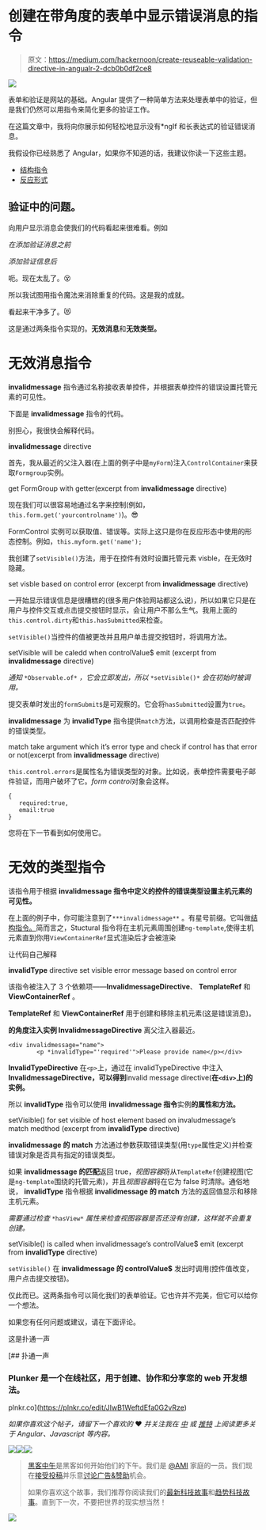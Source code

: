 # 创建在带角度的表单中显示错误消息的指令

> 原文：<https://medium.com/hackernoon/create-reuseable-validation-directive-in-angualr-2-dcb0b0df2ce8>

![](img/c3c37f9c19734131c814986337382850.png)

表单和验证是网站的基础。Angular 提供了一种简单方法来处理表单中的验证，但是我们仍然可以用指令来简化更多的验证工作。

在这篇文章中，我将向你展示如何轻松地显示没有*ngIf 和长表达式的验证错误消息。

我假设你已经熟悉了 Angular，如果你不知道的话，我建议你读一下这些主题。

*   [结构指令](https://angular.io/docs/ts/latest/guide/structural-directives.html)
*   [反应形式](https://toddmotto.com/angular-2-forms-reactive)

## **验证中的问题。**

向用户显示消息会使我们的代码看起来很难看。例如

*在添加验证消息之前*

*添加验证信息后*

呃。现在太乱了。😵

所以我试图用指令魔法来消除重复的代码。这是我的成就。

看起来干净多了。😻

这是通过两条指令实现的。**无效消息**和**无效类型。**

# **无效消息指令**

**invalidmessage** 指令通过名称接收表单控件，并根据表单控件的错误设置托管元素的可见性。

下面是 **invalidmessage** 指令的代码。

别担心，我很快会解释代码。

**invalidmessage** directive

首先，我从最近的父注入器(在上面的例子中是`myForm`)注入`ControlContainer`来获取`Formgroup`实例。

get FormGroup with getter(excerpt from **invalidmessage** directive)

现在我们可以很容易地通过名字来控制(例如，`this.form.get('yourcontrolname')`)。😎

FormControl 实例可以获取值、错误等。实际上这只是你在反应形态中使用的形态控制。例如，`this.myform.get('name');`

我创建了`setVisible()`方法，用于在控件有效时设置托管元素 visble，在无效时隐藏。

set visble based on control error (excerpt from **invalidmessage** directive)

一开始显示错误信息是很糟糕的(很多用户体验网站都这么说)，所以如果它只是在用户与控件交互或点击提交按钮时显示，会让用户不那么生气。我用上面的`this.control.dirty`和`this.hasSubmitted`来检查。

`setVisible()`当控件的值被更改并且用户单击提交按钮时，将调用方法。

setVisible will be caledd when controlValue$ emit (excerpt from **invalidmessage** directive)

*通知* `*Observable.of*` *，它会立即发出，所以* `*setVisible()*` *会在初始时被调用。*

提交表单时发出的`formSubmit$`是可观察的。它会将`hasSubmitted`设置为`true`。

**invalidmessage** 为 **invalidType** 指令提供`match`方法，以调用检查是否匹配控件的错误类型。

match take argument which it’s error type and check if control has that error or not(excerpt from **invalidmessage** directive)

`this.control.errors`是属性名为错误类型的对象。比如说，表单控件需要电子邮件验证，而用户破坏了它。*form control*对象会这样。

```
{
   required:true,
   email:true
}
```

您将在下一节看到如何使用它。

# 无效的类型指令

该指令用于根据 **invalidmessage 指令中定义的控件的错误类型设置主机元素的可见性。**

在上面的例子中，你可能注意到了`***invalidmessage**` 。有星号前缀。它叫做[结构指令。](https://angular.io/docs/ts/latest/guide/structural-directives.html)简而言之，Stuctural 指令将在主机元素周围创建`ng-template`,使得主机元素直到你用`ViewContainerRef`显式渲染后才会被渲染

让代码自己解释

**invalidType** directive set visible error message based on control error

该指令被注入了 3 个依赖项——**InvalidmessageDirective**、 **TemplateRef** 和 **ViewContainerRef** 。

**TemplateRef** 和 **ViewContainerRef** 用于创建和移除主机元素(这是错误消息)。

**的角度注入实例 InvalidmessageDirective** 离父注入器最近。

```
<div invalidmessage="name">
        <p *invalidType="'required'">Please provide name</p></div>
```

**InvalidTypeDirective** 在`<p>`上，通过在 invalidTypeDirective 中注入 **InvalidmessageDirective，可以得到**invalid message directive(**在`<div>`上)的实例。**

所以 **invalidType** 指令可以使用 **invalidmessage 指令**实例**的属性和方法。**

setVisible() for set visible of host element based on invaludmessage’s match medthod (excerpt from **invalidType** directive)

**invalidmessage 的 match** 方法通过参数获取错误类型(用`type`属性定义)并检查错误对象是否具有指定的错误类型。

如果 **invalidmessage 的匹配**返回 true，*视图容器*将从`TemplateRef`创建视图(它是`ng-template`围绕的托管元素)，并且*视图容器*将在它为 false 时清除。通俗地说， **invalidType** 指令根据 **invalidmessage 的 match** 方法的返回值显示和移除主机元素。

*需要通过检查* `*hasView*` *属性来检查视图容器是否还没有创建，这样就不会重复创建。*

setVisible() is called when invalidmessage’s controlValue$ emit (excerpt from **invalidType** directive)

`setVisible()` 在 **invalidmessage 的 controlValue$** 发出时调用(控件值改变，用户点击提交按钮)。

仅此而已。这两条指令可以简化我们的表单验证。它也许并不完美，但它可以给你一个想法。

如果您有任何问题或建议，请在下面评论。

这是扑通一声

 [## 扑通一声

### Plunker 是一个在线社区，用于创建、协作和分享您的 web 开发想法。

plnkr.co](https://plnkr.co/edit/JIwB1WeftdEfa0G2vRze) 

*如果你喜欢这个帖子，请留下一个喜欢的* ❤️ *并关注我在* [*中*](/@Elec_crafter) *或* [*推特*](https://twitter.com/Elec_crafter) *上阅读更多关于 Angular、Javascript 等内容。*

[![](img/50ef4044ecd4e250b5d50f368b775d38.png)](http://bit.ly/HackernoonFB)[![](img/979d9a46439d5aebbdcdca574e21dc81.png)](https://goo.gl/k7XYbx)[![](img/2930ba6bd2c12218fdbbf7e02c8746ff.png)](https://goo.gl/4ofytp)

> [黑客中午](http://bit.ly/Hackernoon)是黑客如何开始他们的下午。我们是 [@AMI](http://bit.ly/atAMIatAMI) 家庭的一员。我们现在[接受投稿](http://bit.ly/hackernoonsubmission)并乐意[讨论广告&赞助](mailto:partners@amipublications.com)机会。
> 
> 如果你喜欢这个故事，我们推荐你阅读我们的[最新科技故事](http://bit.ly/hackernoonlatestt)和[趋势科技故事](https://hackernoon.com/trending)。直到下一次，不要把世界的现实想当然！

![](img/be0ca55ba73a573dce11effb2ee80d56.png)